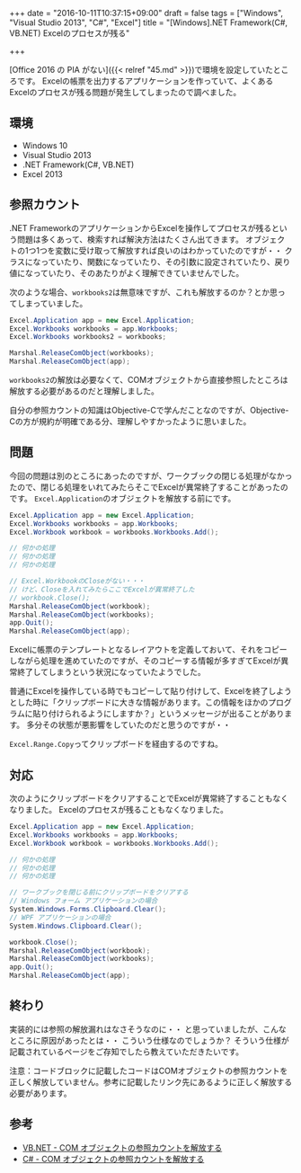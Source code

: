 +++
date = "2016-10-11T10:37:15+09:00"
draft = false
tags = ["Windows", "Visual Studio 2013", "C#", "Excel"]
title = "[Windows].NET Framework(C#, VB.NET) Excelのプロセスが残る"

+++

[Office 2016 の PIA がない]({{< relref "45.md" >}})で環境を設定していたところです。
Excelの帳票を出力するアプリケーションを作っていて、よくあるExcelのプロセスが残る問題が発生してしまったので調べました。

<!--more-->

## 環境

* Windows 10
* Visual Studio 2013
* .NET Framework(C#, VB.NET)
* Excel 2013

## 参照カウント

.NET FrameworkのアプリケーションからExcelを操作してプロセスが残るという問題は多くあって、検索すれば解決方法はたくさん出てきます。
オブジェクトの1つ1つを変数に受け取って解放すれば良いのはわかっていたのですが・・
クラスになっていたり、関数になっていたり、その引数に設定されていたり、戻り値になっていたり、そのあたりがよく理解できていませんでした。

次のような場合、`workbooks2`は無意味ですが、これも解放するのか？とか思ってしまっていました。

``` csharp
Excel.Application app = new Excel.Application;
Excel.Workbooks workbooks = app.Workbooks;
Excel.Workbooks workbooks2 = workbooks;

Marshal.ReleaseComObject(workbooks);
Marshal.ReleaseComObject(app);
```

`workbooks2`の解放は必要なくて、COMオブジェクトから直接参照したところは解放する必要があるのだと理解しました。

自分の参照カウントの知識はObjective-Cで学んだことなのですが、Objective-Cの方が規約が明確である分、理解しやすかったように思いました。

## 問題

今回の問題は別のところにあったのですが、ワークブックの閉じる処理がなかったので、閉じる処理をいれてみたらそこでExcelが異常終了することがあったのです。
`Excel.Application`のオブジェクトを解放する前にです。

``` csharp
Excel.Application app = new Excel.Application;
Excel.Workbooks workbooks = app.Workbooks;
Excel.Workbook workbook = workbooks.Workbooks.Add();

// 何かの処理
// 何かの処理
// 何かの処理

// Excel.WorkbookのCloseがない・・・
// けど、Closeを入れてみたらここでExcelが異常終了した
// workbook.Close();
Marshal.ReleaseComObject(workbook);
Marshal.ReleaseComObject(workbooks);
app.Quit();
Marshal.ReleaseComObject(app);
```

Excelに帳票のテンプレートとなるレイアウトを定義しておいて、それをコピーしながら処理を進めていたのですが、そのコピーする情報が多すぎてExcelが異常終了してしまうという状況になっていたようでした。

普通にExcelを操作している時でもコピーして貼り付けして、Excelを終了しようとした時に「クリップボードに大きな情報があります。この情報をほかのプログラムに貼り付けられるようにしますか？」というメッセージが出ることがあります。
多分その状態が悪影響をしていたのだと思うのですが・・

`Excel.Range.Copy`ってクリップボードを経由するのですね。

## 対応

次のようにクリップボードをクリアすることでExcelが異常終了することもなくなりました。
Excelのプロセスが残ることもなくなりました。

``` csharp
Excel.Application app = new Excel.Application;
Excel.Workbooks workbooks = app.Workbooks;
Excel.Workbook workbook = workbooks.Workbooks.Add();

// 何かの処理
// 何かの処理
// 何かの処理

// ワークブックを閉じる前にクリップボードをクリアする
// Windows フォーム アプリケーションの場合
System.Windows.Forms.Clipboard.Clear();
// WPF アプリケーションの場合
System.Windows.Clipboard.Clear();

workbook.Close();
Marshal.ReleaseComObject(workbook);
Marshal.ReleaseComObject(workbooks);
app.Quit();
Marshal.ReleaseComObject(app);
```

## 終わり

実装的には参照の解放漏れはなさそうなのに・・
と思っていましたが、こんなところに原因があったとは・・
こういう仕様なのでしょうか？
そういう仕様が記載されているページをご存知でしたら教えていただきたいです。

注意：コードブロックに記載したコードはCOMオブジェクトの参照カウントを正しく解放していません。参考に記載したリンク先にあるように正しく解放する必要があります。

## 参考

* [VB.NET - COM オブジェクトの参照カウントを解放する](http://jeanne.wankuma.com/tips/vb.net/programming/releasecom.html)
* [C# - COM オブジェクトの参照カウントを解放する](http://jeanne.wankuma.com/tips/csharp/programming/releasecom.html)
